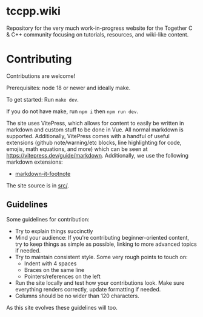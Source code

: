 # tccpp.wiki

Repository for the very much work-in-progress website for the Together C & C++ community focusing on tutorials,
resources, and wiki-like content.

# Contributing

Contributions are welcome!

Prerequisites: node 18 or newer and ideally make.

To get started: Run `make dev`.

If you do not have make, run `npm i` then `npm run dev`.

The site uses VitePress, which allows for content to easily be written in markdown and custom stuff to be done in Vue.
All normal markdown is supported. Additionally, VitePress comes with a handful of useful extensions (github
note/warning/etc blocks, line highlighting for code, emojis, math equations, and more) which can be seen at
https://vitepress.dev/guide/markdown. Additionally, we use the following markdown extensions:

- [markdown-it-footnote](https://github.com/markdown-it/markdown-it-footnote)

The site source is in [src/](src/).

## Guidelines

Some guidelines for contribution:

- Try to explain things succinctly
- Mind your audience: If you're contributing beginner-oriented content, try to keep things as simple as possible,
  linking to more advanced topics if needed.
- Try to maintain consistent style. Some very rough points to touch on:
  - Indent with 4 spaces
  - Braces on the same line
  - Pointers/references on the left
- Run the site locally and test how your contributions look. Make sure everything renders correctly, update formatting
  if needed.
- Columns should be no wider than 120 characters.

As this site evolves these guidelines will too.

